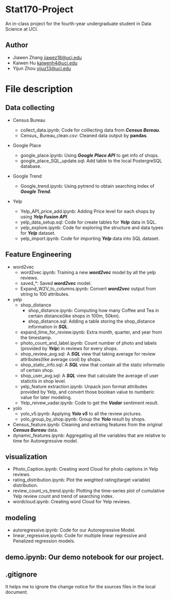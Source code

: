 # Stat170-Project
An in-class project for the fourth-year undergraduate student in Data Science at UCI.

## Author
- Jiawen Zhang jiawez18@uci.edu            
- Kaiwen Hu kaiwenh4@uci.edu 
- Yijun Zhou yijuz13@uci.edu 

# File description
## Data collecting
- Census Bureau
    - collect_data.ipynb: Code for colllecting data from ***Census Bereau***.
    - Census_ Bureau_clean.csv: Cleaned data output by **pandas**.

- Google Place
    - google_place.ipynb: Using ***Google Place API*** to get info of shops.
    - google_place_SQL_update.sql: Add table to the local PostergreSQL database.

- Google Trend
    - Google_trend.ipynb: Using pytrend to obtain searching index of ***Google Trend***. 

- Yelp
    - Yelp_API_price_add.ipynb: Adding Price level for each shops by using ***Yelp Fusion API***. 
    - yelp_data_setup.sql: Code for create tables for ***Yelp*** data in SQL. 
    - yelp_explore.ipynb: Code for exploring the structure and data types for ***Yelp*** dataset. 
    - yelp_import.ipynb: Code for importing ***Yelp*** data into SQL dataset. 

## Feature Engineering
- word2vec
    - word2vec.ipynb: Training a new ***word2vec*** model by all the yelp reviews.
    - saved_*: Saved ***word2vec*** model.
    - Expand_W2V_to_columns.ipynb: Convert ***word2vec*** output from string to 100 attributes. 
- yelp
    - shop_distance
        - shop_distance.ipynb: Computing how many Coffee and Tea in certain distance(like shops in 100m, 50km).
        - shop_distance.sql: Adding a table storing the shop_distance information in ***SQL***.
    - expand_time_for_review.ipynb: Extra month, quarter, and year from the timestamp.
    - photo_count_and_label.ipynb: Count number of photo and labels (provided by ***Yelp***) in reviews for every shops.
    - shop_review_avg.sql: A ***SQL*** view that taking average for review attributes(like average cool) by shops.
    - shop_static_info.sql: A ***SQL*** view that contain all the static informatio of certain shop.
    - shop_user_avg.sql: A ***SQL*** view that calculate the average of user statictis in shop level. 
    - yelp_feature extraction.ipynb: Unpack json format attributes provided by Yelp, and convert those boolean value to numberic value for later modeling.
    - Yelp_reivew_vadar.ipynb: Code to get the ***Vadar*** sentiment result.
- yolo
    - yolo_v5.ipynb: Applying ***Yolo v5*** to all the review pictures.
    - yolo_group_by_shop.ipynb: Group the ***Yolo*** result by shops.
- Census_feature.ipynb: Cleaning and extraing features from the original ***Census Bureau*** data.
- dynamic_features.ipynb: Aggregating all the variables that are relative to time for Autoregressive model.

## visualization
- Photo_Caption.ipynb: Creating word Cloud for photo captions in Yelp reviews.
- rating_distribution.ipynb: Plot the weighted rating(target variable) distribution.
- review_count_vs_trend.ipynb: Plotting the time-series plot of cumulative Yelp review count and trend of searching index. 
- wordcloud.ipynb: Creating word Cloud for Yelp reviews.

## modeling
- autoregressive.ipynb: Code for our Autoregressive Model.
- linear_regressive.ipynb: Code for multiple linear regressive and Penalized regression models.



## **demo.ipynb**: Our demo notebook for our project.

## .gitignore
It helps me to ignore the change notice for the sources files in the local document. 

